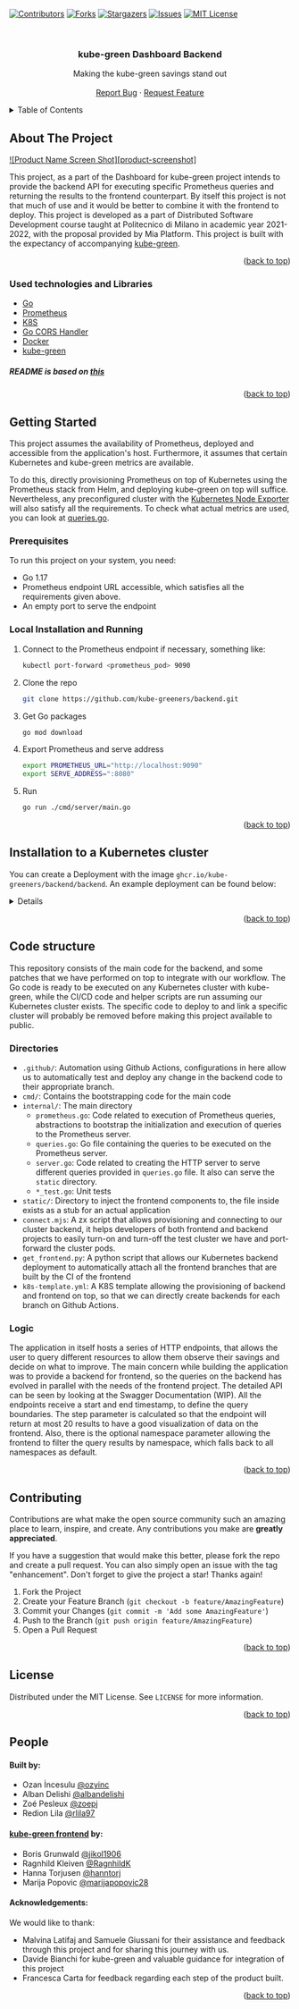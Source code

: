 <div id="top"></div>

[![Contributors][contributors-shield]][contributors-url]
[![Forks][forks-shield]][forks-url]
[![Stargazers][stars-shield]][stars-url]
[![Issues][issues-shield]][issues-url]
[![MIT License][license-shield]][license-url]

<br />
<div align="center">

<h3 align="center">kube-green Dashboard Backend</h3>

  <p align="center">
    Making the kube-green savings stand out
    <br />
    <br />
    <a href="https://github.com/kube-greeners/backend/issues">Report Bug</a>
    ·
    <a href="https://github.com/kube-greeners/backend/issues">Request Feature</a>
  </p>
</div>


<details>
  <summary>Table of Contents</summary>
  <ol>
    <li>
      <a href="#about-the-project">About The Project</a>
      <ul>
        <li><a href="#used-technologies-and-libraries">Used Technologies and Libraries</a></li>
      </ul>
    </li>
    <li>
      <a href="#getting-started">Getting Started</a>
      <ul>
        <li><a href="#prerequisites">Prerequisites</a></li>
        <li><a href="#local-installation-and-running">Local Installation and Running</a></li>
        <li><a href="#installation-to-a-kubernetes-cluster">Installation to a Kubernetes Cluster</a></li>
      </ul>
    </li>
    <li>
      <a href="#code-structure">Code Structure</a>
      <ul>
        <li><a href="#directories">Directories</a></li>
        <li><a href="#logic">Logic</a></li>
      </ul>
    </li>
    <li><a href="#contributing">Contributing</a></li>
    <li><a href="#license">License</a></li>
    <li><a href="#people">People</a></li>
    <li><a href="#acknowledgments">Acknowledgments</a></li>
  </ol>
</details>

## About The Project

[![Product Name Screen Shot][product-screenshot]](https://example.com)

This project, as a part of the Dashboard for kube-green project intends to provide the backend API for executing specific Prometheus queries and returning the results to the frontend counterpart.
By itself this project is not that much of use and it would be better to combine it with the frontend to deploy.
This project is developed as a part of Distributed Software Development course taught at Politecnico di Milano in academic year 2021-2022, with the proposal provided by Mia Platform.
This project is built with the expectancy of accompanying [kube-green](https://github.com/kube-green/kube-green). 

<p align="right">(<a href="#top">back to top</a>)</p>

### Used technologies and Libraries

* [Go](https://go.dev/)
* [Prometheus](https://prometheus.io/)
* [K8S](https://kubernetes.io/)
* [Go CORS Handler](github.com/rs/cors)
* [Docker](https://www.docker.com/)
* [kube-green](https://github.com/kube-green/kube-green)
##### README is based on [this](https://github.com/othneildrew/Best-README-Template)
<p align="right">(<a href="#top">back to top</a>)</p>

## Getting Started

This project assumes the availability of Prometheus, deployed and accessible from the application's host.
Furthermore, it assumes that certain Kubernetes and kube-green metrics are available.

To do this, directly provisioning Prometheus on top of Kubernetes using the Prometheus stack from Helm, and deploying kube-green on top will suffice.
Nevertheless, any preconfigured cluster with the [Kubernetes Node Exporter](https://github.com/prometheus/node_exporter) will also satisfy all the requirements.
To check what actual metrics are used, you can look at [queries.go](https://github.com/kube-greeners/backend/blob/dev/internal/queries.go).

### Prerequisites

To run this project on your system, you need:
* Go 1.17
* Prometheus endpoint URL accessible, which satisfies all the requirements given above.
* An empty port to serve the endpoint

### Local Installation and Running

1. Connect to the Prometheus endpoint if necessary, something like:
    ```sh
    kubectl port-forward <prometheus_pod> 9090
    ```
2. Clone the repo
   ```sh
   git clone https://github.com/kube-greeners/backend.git
   ```
3. Get Go packages
   ```sh
   go mod download
   ```
4. Export Prometheus and serve address
   ```sh
   export PROMETHEUS_URL="http://localhost:9090"
   export SERVE_ADDRESS=":8080"
   ```
5. Run
    ```sh
   go run ./cmd/server/main.go
    ```

<p align="right">(<a href="#top">back to top</a>)</p>

## Installation to a Kubernetes cluster

You can create a Deployment with the image `ghcr.io/kube-greeners/backend/backend`. An example deployment can be found below:
<details>

```yml
apiVersion: apps/v1
kind: Deployment
metadata:
  name: kube-green-backend
spec:
  replicas: 1
  selector:
    matchLabels:
      name: "kube-green-backend"
  template:
    metadata:
      labels:
        name: "kube-green-backend"
    spec:
      containers:
        - name: application
          image: ghcr.io/kube-greeners/backend/backend:latest
          env:
            - name: PROMETHEUS_URL
              value: http://prometheus-stack-kube-prom-prometheus.monitoring.svc.cluster.local:9090
            - name: SERVE_ADDRESS
              value: 0.0.0.0:8080
          ports:
            - containerPort: 8080
          imagePullPolicy: Always
          volumeMounts:
            - mountPath: "/static"
              name: static
              readOnly: true
      volumes:
        - name: static
          emptyDir: {}

---
apiVersion: v1
kind: Service
metadata:
  name: kube-green-backend-svc
spec:
  selector:
    name: kube-green-backend
  type: ClusterIP
  ports:
    - port: 80
      targetPort: 8080
      name: http

```
</details>
<p align="right">(<a href="#top">back to top</a>)</p>

## Code structure

This repository consists of the main code for the backend, and some patches that we have performed on top to integrate with our workflow.
The Go code is ready to be executed on any Kubernetes cluster with kube-green, while the CI/CD code and helper scripts are run assuming our Kubernetes cluster exists.
The specific code to deploy to and link a specific cluster will probably be removed before making this project available to public.

### Directories
* `.github/`: Automation using Github Actions, configurations in here allow us to automatically test and deploy any change in the backend code to their appropriate branch.
* `cmd/`: Contains the bootstrapping code for the main code
* `internal/`: The main directory
  * `prometheus.go`: Code related to execution of Prometheus queries, abstractions to bootstrap the initialization and execution of queries to the Prometheus server.
  * `queries.go`: Go file containing the queries to be executed on the Prometheus server.
  * `server.go`: Code related to creating the HTTP server to serve different queries provided in `queries.go` file. It also can serve the `static` directory.
  * `*_test.go`: Unit tests
* `static/`: Directory to inject the frontend components to, the file inside exists as a stub for an actual application
* `connect.mjs`: A zx script that allows provisioning and connecting to our cluster backend, it helps developers of both frontend and backend projects to easily turn-on and turn-off the test cluster we have and port-forward the cluster pods.
* `get_frontend.py`: A python script that allows our Kubernetes backend deployment to automatically attach all the frontend branches that are built by the CI of the frontend
* `k8s-template.yml`: A K8S template allowing the provisioning of backend and frontend on top, so that we can directly create backends for each branch on Github Actions.

### Logic

The application in itself hosts a series of HTTP endpoints, that allows the user to query different resources to allow them observe their savings and decide on what to improve.
The main concern while building the application was to provide a backend for frontend, so the queries on the backend has evolved in parallel with the needs of the frontend project.
The detailed API can be seen by looking at the Swagger Documentation (WIP).
All the endpoints receive a start and end timestamp, to define the query boundaries.
The step parameter is calculated so that the endpoint will return at most 20 results to have a good visualization of data on the frontend.
Also, there is the optional namespace parameter allowing the frontend to filter the query results by namespace, which falls back to all namespaces as default.

<p align="right">(<a href="#top">back to top</a>)</p>

## Contributing

Contributions are what make the open source community such an amazing place to learn, inspire, and create. Any contributions you make are **greatly appreciated**.

If you have a suggestion that would make this better, please fork the repo and create a pull request. You can also simply open an issue with the tag "enhancement".
Don't forget to give the project a star! Thanks again!

1. Fork the Project
2. Create your Feature Branch (`git checkout -b feature/AmazingFeature`)
3. Commit your Changes (`git commit -m 'Add some AmazingFeature'`)
4. Push to the Branch (`git push origin feature/AmazingFeature`)
5. Open a Pull Request

<p align="right">(<a href="#top">back to top</a>)</p>

## License

Distributed under the MIT License. See `LICENSE` for more information.

<p align="right">(<a href="#top">back to top</a>)</p>

## People
#### Built by:
* Ozan İncesulu [@ozyinc](https://github.com/ozyinc)
* Alban Delishi [@albandelishi](https://github.com/albandelishi)
* Zoé Pesleux [@zoepj](https://github.com/zoepj)
* Redion Lila [@rlila97](https://github.com/rlila97)
#### [kube-green frontend](https://github.com/kube-greeners/frontend/) by:
* Boris Grunwald [@jikol1906](https://github.com/jikol1906)
* Ragnhild Kleiven [@RagnhildK](https://github.com/RagnhildK)
* Hanna Torjusen [@hanntorj](https://github.com/hanntorj)
* Marija Popovic [@marijapopovic28](https://github.com/marijapopovic28)
#### Acknowledgements:
We would like to thank:
* Malvina Latifaj and Samuele Giussani for their assistance and feedback through this project and for sharing this journey with us.
* Davide Bianchi for kube-green and valuable guidance for integration of this project
* Francesca Carta for feedback regarding each step of the product built.

<p align="right">(<a href="#top">back to top</a>)</p>

[contributors-shield]: https://img.shields.io/github/contributors/kube-greeners/backend.svg?style=for-the-badge
[contributors-url]: https://github.com/kube-greeners/backend/graphs/contributors
[forks-shield]: https://img.shields.io/github/forks/kube-greeners/backend.svg?style=for-the-badge
[forks-url]: https://github.com/kube-greeners/backend/network/members
[stars-shield]: https://img.shields.io/github/stars/kube-greeners/backend.svg?style=for-the-badge
[stars-url]: https://github.com/kube-greeners/backend/stargazers
[issues-shield]: https://img.shields.io/github/issues/kube-greeners/backend.svg?style=for-the-badge
[issues-url]: https://github.com/kube-greeners/backend/issues
[license-shield]: https://img.shields.io/github/license/kube-greeners/backend.svg?style=for-the-badge
[license-url]: https://github.com/kube-greeners/backend/blob/dev/LICENSE
